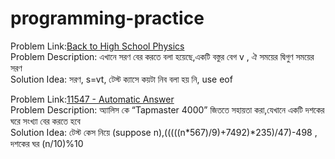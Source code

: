# programming-practice

Problem Link:[Back to High School Physics](https://onlinejudge.org/index.php?option=com_onlinejudge&Itemid=8&category=24&page=show_problem&problem=1012)\
Problem Description: এখানে সরণ বের করতে বলা হয়েছে,একটি বস্তুর বেগ v , ঐ সময়ের দ্বিগুণ সময়ের সরণ <br/>
Solution Idea: সরণ, s=vt, টেস্ট ক্যাসে কয়টা নিব বলা হয় নি, use eof<br/>

Problem Link:[11547 - Automatic Answer](https://onlinejudge.org/index.php?option=com_onlinejudge&Itemid=8&category=24&page=show_problem&problem=2542)\
Problem Description: অ্যালিস কে “Tapmaster 4000” জিততে সহায়তা করা,যেখানে একটি দশকের ঘরে সংখ্যা বের করতে হবে\
Solution Idea: টেস্ট কেস নিয়ে (suppose n),(((((n*567)/9)+7492)*235)/47)-498 , দশকের ঘর (n/10)%10

